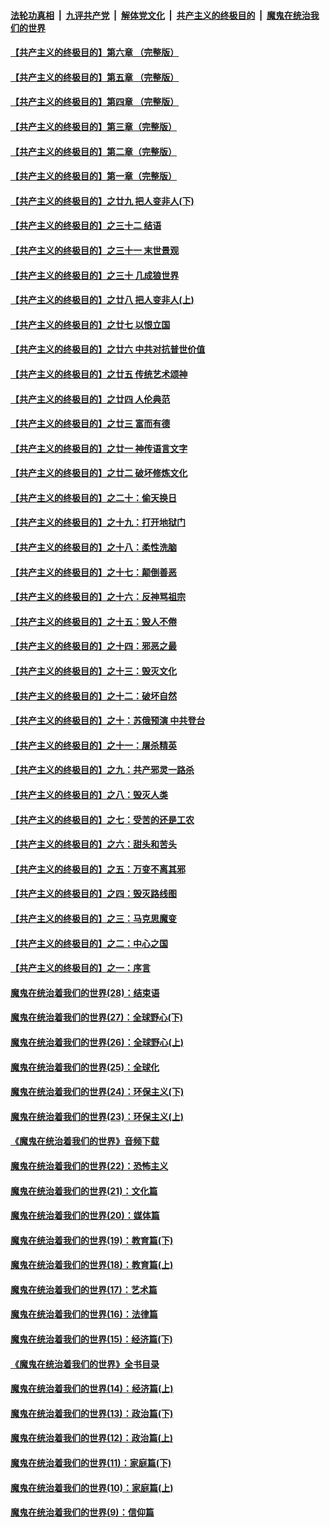 ####  [法轮功真相](../../../../basic/blob/master/README.md?t=04271631) &nbsp;|&nbsp; [九评共产党](../../../../9ping.md/blob/master/README.md?t=04271631) &nbsp;|&nbsp; [解体党文化](../../../../jtdwh.md/blob/master/README.md?t=04271631)  &nbsp;|&nbsp; [共产主义的终极目的](../../../../gczydzjmd.md/blob/master/README.md?t=04271631) &nbsp;|&nbsp; [魔鬼在统治我们的世界](../../../../mgztzwmdsj.md/blob/master/README.md?t=04271631) 

#### [【共产主义的终极目的】第六章 （完整版）](../pages/nsc422/n11428913.md?t=04271631) 

#### [【共产主义的终极目的】第五章 （完整版）](../pages/nsc422/n11428912.md?t=04271631) 

#### [【共产主义的终极目的】第四章 （完整版）](../pages/nsc422/n11428907.md?t=04271631) 

#### [【共产主义的终极目的】第三章（完整版）](../pages/nsc422/n11428848.md?t=04271631) 

#### [【共产主义的终极目的】第二章（完整版）](../pages/nsc422/n11428831.md?t=04271631) 

#### [【共产主义的终极目的】第一章（完整版）](../pages/nsc422/n11417651.md?t=04271631) 

#### [【共产主义的终极目的】之廿九 把人变非人(下)](../pages/nsc422/n11344140.md?t=04271631) 

#### [【共产主义的终极目的】之三十二 结语](../pages/nsc422/n11360535.md?t=04271631) 

#### [【共产主义的终极目的】之三十一 末世景观](../pages/nsc422/n11351129.md?t=04271631) 

#### [【共产主义的终极目的】之三十 几成狼世界](../pages/nsc422/n11348280.md?t=04271631) 

#### [【共产主义的终极目的】之廿八 把人变非人(上)](../pages/nsc422/n11340492.md?t=04271631) 

#### [【共产主义的终极目的】之廿七 以恨立国](../pages/nsc422/n11336944.md?t=04271631) 

#### [【共产主义的终极目的】之廿六 中共对抗普世价值](../pages/nsc422/n11324785.md?t=04271631) 

#### [【共产主义的终极目的】之廿五 传统艺术颂神](../pages/nsc422/n11296396.md?t=04271631) 

#### [【共产主义的终极目的】之廿四 人伦典范](../pages/nsc422/n11296397.md?t=04271631) 

#### [【共产主义的终极目的】之廿三 富而有德](../pages/nsc422/n11283598.md?t=04271631) 

#### [【共产主义的终极目的】之廿一 神传语言文字](../pages/nsc422/n11263265.md?t=04271631) 

#### [【共产主义的终极目的】之廿二 破坏修炼文化](../pages/nsc422/n11245728.md?t=04271631) 

#### [【共产主义的终极目的】之二十：偷天换日](../pages/nsc422/n11238846.md?t=04271631) 

#### [【共产主义的终极目的】之十九：打开地狱门](../pages/nsc422/n11206376.md?t=04271631) 

#### [【共产主义的终极目的】之十八：柔性洗脑](../pages/nsc422/n11199994.md?t=04271631) 

#### [【共产主义的终极目的】之十七：颠倒善恶](../pages/nsc422/n11179782.md?t=04271631) 

#### [【共产主义的终极目的】之十六：反神骂祖宗](../pages/nsc422/n11166798.md?t=04271631) 

#### [【共产主义的终极目的】之十五：毁人不倦](../pages/nsc422/n11166792.md?t=04271631) 

#### [【共产主义的终极目的】之十四：邪恶之最](../pages/nsc422/n11150249.md?t=04271631) 

#### [【共产主义的终极目的】之十三：毁灭文化](../pages/nsc422/n11135227.md?t=04271631) 

#### [【共产主义的终极目的】之十二：破坏自然](../pages/nsc422/n11135214.md?t=04271631) 

#### [【共产主义的终极目的】之十：苏俄预演 中共登台](../pages/nsc422/n11118424.md?t=04271631) 

#### [【共产主义的终极目的】之十一：屠杀精英](../pages/nsc422/n11118442.md?t=04271631) 

#### [【共产主义的终极目的】之九：共产邪灵一路杀](../pages/nsc422/n11114139.md?t=04271631) 

#### [【共产主义的终极目的】之八：毁灭人类](../pages/nsc422/n11108503.md?t=04271631) 

#### [【共产主义的终极目的】之七：受苦的还是工农](../pages/nsc422/n11101809.md?t=04271631) 

#### [【共产主义的终极目的】之六：甜头和苦头](../pages/nsc422/n11096971.md?t=04271631) 

#### [【共产主义的终极目的】之五：万变不离其邪](../pages/nsc422/n11091285.md?t=04271631) 

#### [【共产主义的终极目的】之四：毁灭路线图](../pages/nsc422/n11086284.md?t=04271631) 

#### [【共产主义的终极目的】之三：马克思魔变](../pages/nsc422/n11061941.md?t=04271631) 

#### [【共产主义的终极目的】之二：中心之国](../pages/nsc422/n11047728.md?t=04271631) 

#### [【共产主义的终极目的】之一：序言](../pages/nsc422/n11086077.md?t=04271631) 

#### [魔鬼在统治着我们的世界(28)：结束语](../pages/nsc422/n10936246.md?t=04271631) 

#### [魔鬼在统治着我们的世界(27)：全球野心(下)](../pages/nsc422/n10928319.md?t=04271631) 

#### [魔鬼在统治着我们的世界(26)：全球野心(上)](../pages/nsc422/n10900318.md?t=04271631) 

#### [魔鬼在统治着我们的世界(25)：全球化](../pages/nsc422/n10788205.md?t=04271631) 

#### [魔鬼在统治着我们的世界(24)：环保主义(下)](../pages/nsc422/n10695307.md?t=04271631) 

#### [魔鬼在统治着我们的世界(23)：环保主义(上)](../pages/nsc422/n10688613.md?t=04271631) 

#### [《魔鬼在统治着我们的世界》音频下载](../pages/nsc422/n10635553.md?t=04271631) 

#### [魔鬼在统治着我们的世界(22)：恐怖主义](../pages/nsc422/n10614727.md?t=04271631) 

#### [魔鬼在统治着我们的世界(21)：文化篇](../pages/nsc422/n10597706.md?t=04271631) 

#### [魔鬼在统治着我们的世界(20)：媒体篇](../pages/nsc422/n10586579.md?t=04271631) 

#### [魔鬼在统治着我们的世界(19)：教育篇(下)](../pages/nsc422/n10564808.md?t=04271631) 

#### [魔鬼在统治着我们的世界(18)：教育篇(上)](../pages/nsc422/n10526970.md?t=04271631) 

#### [魔鬼在统治着我们的世界(17)：艺术篇](../pages/nsc422/n10499093.md?t=04271631) 

#### [魔鬼在统治着我们的世界(16)：法律篇](../pages/nsc422/n10485969.md?t=04271631) 

#### [魔鬼在统治着我们的世界(15)：经济篇(下)](../pages/nsc422/n10469975.md?t=04271631) 

#### [《魔鬼在统治着我们的世界》全书目录](../pages/nsc422/n10464261.md?t=04271631) 

#### [魔鬼在统治着我们的世界(14)：经济篇(上)](../pages/nsc422/n10457370.md?t=04271631) 

#### [魔鬼在统治着我们的世界(13)：政治篇(下)](../pages/nsc422/n10448270.md?t=04271631) 

#### [魔鬼在统治着我们的世界(12)：政治篇(上)](../pages/nsc422/n10444576.md?t=04271631) 

#### [魔鬼在统治着我们的世界(11)：家庭篇(下)](../pages/nsc422/n10440961.md?t=04271631) 

#### [魔鬼在统治着我们的世界(10)：家庭篇(上)](../pages/nsc422/n10435448.md?t=04271631) 

#### [魔鬼在统治着我们的世界(9)：信仰篇](../pages/nsc422/n10432159.md?t=04271631) 


